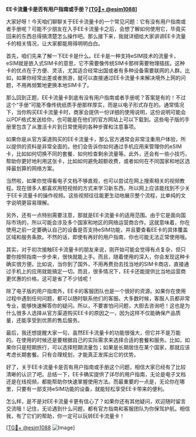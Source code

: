 **EE卡流量卡是否有用户指南或手册？[[TG💪+ @esim1088](https://t.me/s/esim1088)]**

大家好呀！今天咱们聊聊关于EE卡流量卡的一个常见问题：它有没有用户指南或者手册呢？可能不少朋友在入手EE卡流量卡之后，会想了解如何使用它，毕竟买回来的东西总得搞清楚怎么操作吧。那么接下来，我就详细给大家讲讲EE卡流量卡的相关情况，让大家都能用得明明白白。

首先，咱们先来了解一下EE卡是什么。EE卡是一种支持eSIM技术的流量卡，eSIM就是嵌入式SIM卡的意思，它不需要像传统SIM卡那样需要物理插拔。这种卡的优点在于方便、灵活，尤其适合经常出国或者有多种设备需要联网的人群。比如，如果你经常出差或者旅游，就可以直接通过EE卡流量卡来解决境外上网的问题，不用再频繁地更换本地SIM卡了。

那么回到正题，EE卡流量卡到底有没有用户指南或者手册呢？答案是有的！不过这个“手册”可能不像传统纸质手册那样厚实，而是以电子形式存在的。通常情况下，当你购买EE卡流量卡时，商家会提供一份详细的使用说明，这份说明可能会以PDF格式发送给你，也可能是在他们的官方网站上可以下载到。这些电子版的手册里包含了从激活卡片到日常使用的各种步骤和注意事项。

如果你是从官方渠道购买的EE卡流量卡，那么官方通常会非常注重用户体验，所以提供的资料是非常全面的。他们会告诉你如何通过手机应用来管理你的eSIM卡，比如如何切换不同的套餐、如何检查剩余流量等。此外，还会有一些小技巧，帮助你更好地利用这张卡，比如如何避免超额收费，或者如何在不同国家和地区选择最划算的网络方案。

当然啦，如果你觉得看电子文档不够直观，也可以尝试在网上搜索相关的视频教程。现在很多人都喜欢用短视频的方式来学习新东西，所以网上应该能找到不少关于EE卡流量卡的操作视频。这些视频往往能更生动地展示整个流程，比单纯的文字说明更容易理解。

另外，还有一点特别需要注意，那就是EE卡流量卡的适用范围。由于它是面向国际市场的，所以可能会涉及多个国家和地区的网络运营商合作。这就意味着，你在使用之前一定要确认自己的设备是否支持eSIM功能，并且要查看EE卡的具体覆盖区域和服务条款。不然的话，即使有再好的用户指南，你也可能无法正常使用哦。

其实，对于初次接触EE卡流量卡的朋友来说，刚开始可能会觉得有点复杂，但只要你按照指南一步步来，很快就能上手。而且，随着使用的深入，你会发现这种卡确实很方便。比如说，当你到了国外，不用再费劲去找当地的SIM卡商店，直接通过手机上的应用就能搞定一切。而且，很多情况下，EE卡还能提供比当地运营商更优惠的价格，这可是省了不少钱呢！

除了电子版的用户指南外，EE卡的客服团队也是一个很好的资源。如果你在使用过程中遇到任何问题，都可以随时联系他们的客服。大多数时候，客服人员都非常专业，能够快速解答你的疑问。所以，不要害怕问问题，大胆去咨询吧！这也是为什么很多人选择从官方渠道购买EE卡的原因之一，因为这样不仅能确保产品质量，还能享受到优质的售后服务。

最后，我还想提醒大家一句，虽然EE卡流量卡的功能很强大，但它并不是万能的。在使用的时候还是要根据自己的实际需求来选择合适的套餐和服务。比如，如果你只是短期旅行，可以选择短期流量包；如果是长期居住在某个国家，那就应该考虑长期套餐。只有合理规划，才能真正发挥出它的优势。

好了，关于EE卡流量卡是否有用户指南或手册这个问题，相信大家已经有了比较清晰的认识了吧。总结一下，EE卡确实提供了详尽的用户指南，无论是电子文档还是在线视频，都能帮助你快速掌握使用方法。而最重要的一点是，无论你在哪里，只要有一部支持eSIM功能的设备，就能轻松享受EE卡带来的便利。

怎么样，是不是对EE卡流量卡更有信心了？如果你还有其他疑问，欢迎随时留言交流哦！记住，无论遇到什么问题，都有官方指南和客服团队为你保驾护航。相信我，有了它们的帮助，你一定可以玩转EE卡流量卡！

[[TG💪+ @esim1088](https://t.me/s/esim1088) ![Image](https://i.postimg.cc/4NQfJmqS/Snipaste-2025-05-13-00-14-12.png)]